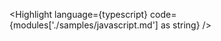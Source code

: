 <script lang="ts">
  import { Highlight } from 'svelte-rune-highlight';
  import typescript from 'highlight.js/lib/languages/typescript';
  const modules = import.meta.glob('./samples/*.md', { query: '?raw', import: 'default', eager: true });
</script>

<Highlight language={typescript} code={modules['./samples/javascript.md'] as string} />
